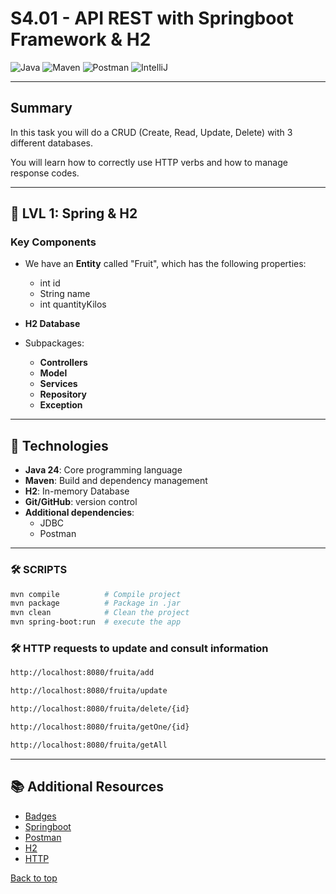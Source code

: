 # S4.01 - API REST with Springboot Framework & H2

![Java](https://img.shields.io/badge/Java-ED8B00?style=for-the-badge&logo=openjdk&logoColor=white)
![Maven](https://img.shields.io/badge/apache_maven-C71A36?style=for-the-badge&logo=apachemaven&logoColor=white)
![Postman](https://img.shields.io/badge/Postman-FF6C37?style=for-the-badge&logo=Postman&logoColor=white)
![IntelliJ](https://img.shields.io/badge/IntelliJ_IDEA-000000.svg?style=for-the-badge&logo=intellij-idea&logoColor=white)

-----

## Summary
In this task you will do a CRUD (Create, Read, Update, Delete) 
with 3 different databases.

You will learn how to correctly use HTTP verbs and how 
to manage response codes.

-----

## 📄 LVL 1: Spring & H2
### Key Components

* We have an **Entity** called "Fruit", which has the following 
properties:
  * int id
  * String name
  * int quantityKilos

* **H2 Database**
* Subpackages:
  * **Controllers**
  * **Model**
  * **Services**
  * **Repository**
  * **Exception**

-----

## 🔧 Technologies
- **Java 24**: Core programming language
- **Maven**: Build and dependency management
- **H2**: In-memory Database
- **Git/GitHub**: version control
- **Additional dependencies**:
  - JDBC
  - Postman

-----

### 🛠️ SCRIPTS
```bash
mvn compile          # Compile project
mvn package          # Package in .jar
mvn clean            # Clean the project
mvn spring-boot:run  # execute the app
```

### 🛠️ HTTP requests to update and consult information
```bash
http://localhost:8080/fruita/add

http://localhost:8080/fruita/update

http://localhost:8080/fruita/delete/{id}

http://localhost:8080/fruita/getOne/{id}

http://localhost:8080/fruita/getAll
```

-----

## 📚 Additional Resources
- [Badges](https://github.com/alexandresanlim/Badges4-README.md-Profile?tab=readme-ov-file#-frameworks--library-)
- [Springboot](https://dev.to/abhi9720/a-beginners-guide-to-crud-operations-of-rest-api-in-spring-boot-mysql-5hcl)
- [Postman](https://learning.postman.com/docs/getting-started/first-steps/sending-the-first-request/)
- [H2](https://www.h2database.com/html/tutorial.html#connecting_using_jdbc)
- [HTTP](https://www.restapitutorial.com/httpstatuscodes)

[Back to top](#top)

